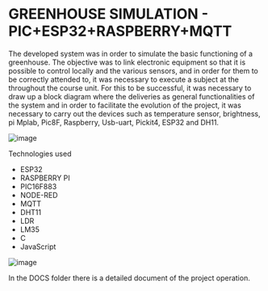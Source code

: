 # GREENHOUSE SIMULATION - PIC+ESP32+RASPBERRY+MQTT


The developed system was in order to simulate the basic functioning of a greenhouse. The objective was to link
electronic equipment so that it is possible to control locally and the various
sensors, and in order for them to be correctly attended to, it was necessary to execute a subject at the
throughout the course unit.
For this to be successful, it was necessary to draw up a block diagram where the deliveries as
general functionalities of the system and in order to facilitate the evolution of the project, it was necessary to carry out the
devices such as temperature sensor, brightness, pi Mplab, Pic8F, Raspberry,
Usb-uart, Pickit4, ESP32 and DH11.

![image](https://user-images.githubusercontent.com/32024026/190268413-90d56275-0519-4cb5-98bd-9bbb8661efd7.png)


Technologies used

- ESP32
- RASPBERRY PI
- PIC16F883
- NODE-RED
- MQTT
- DHT11
- LDR
- LM35
- C
- JavaScript

![image](https://user-images.githubusercontent.com/32024026/190044773-17a595f8-1df9-4f3a-992e-d6244cfae797.png)


In the DOCS folder there is a detailed document of the project operation.
